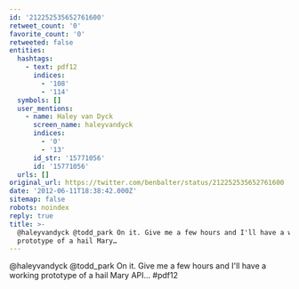 ```yaml
---
id: '212252535652761600'
retweet_count: '0'
favorite_count: '0'
retweeted: false
entities:
  hashtags:
    - text: pdf12
      indices:
        - '108'
        - '114'
  symbols: []
  user_mentions:
    - name: Haley van Dyck
      screen_name: haleyvandyck
      indices:
        - '0'
        - '13'
      id_str: '15771056'
      id: '15771056'
  urls: []
original_url: https://twitter.com/benbalter/status/212252535652761600
date: '2012-06-11T18:38:42.000Z'
sitemap: false
robots: noindex
reply: true
title: >-
  @haleyvandyck @todd_park On it. Give me a few hours and I'll have a working
  prototype of a hail Mary…
---
```


@haleyvandyck @todd_park On it. Give me a few hours and I'll have a working prototype of a hail Mary API... #pdf12